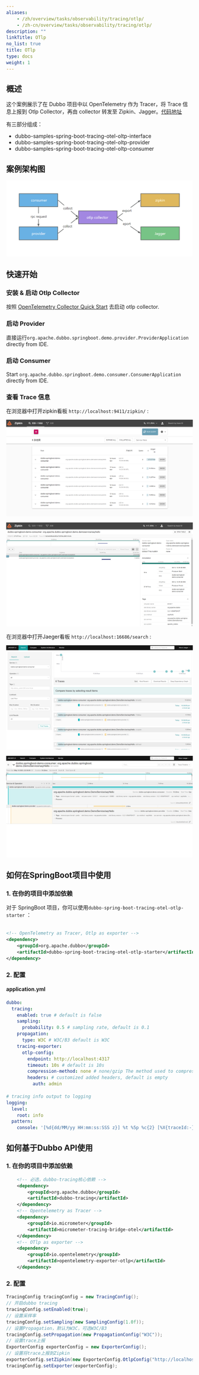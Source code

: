 ```yaml
---
aliases:
    - /zh/overview/tasks/observability/tracing/otlp/
    - /zh-cn/overview/tasks/observability/tracing/otlp/
description: ""
linkTitle: OTlp
no_list: true
title: OTlp
type: docs
weight: 1
---
```


## 概述

这个案例展示了在 Dubbo 项目中以 OpenTelemetry 作为 Tracer，将 Trace 信息上报到 Otlp Collector，再由 collector 转发至 Zipkin、Jagger。[代码地址](https://github.com/conghuhu/dubbo-samples/tree/master/4-governance/dubbo-samples-tracing/dubbo-samples-spring-boot-tracing-otel-otlp)

有三部分组成：

- dubbo-samples-spring-boot-tracing-otel-oltp-interface
- dubbo-samples-spring-boot-tracing-otel-oltp-provider
- dubbo-samples-spring-boot-tracing-otel-oltp-consumer

## 案例架构图

![案例架构图](/imgs/v3/tasks/observability/tracing/otlp/demo_arch.png)

## 快速开始

### 安装 & 启动 Otlp Collector

按照 [OpenTelemetry Collector Quick Start](https://OpenTelemetry.io/docs/collector/getting-started/) 去启动 otlp collector.

### 启动 Provider

直接运行`org.apache.dubbo.springboot.demo.provider.ProviderApplication` directly from IDE.

### 启动 Consumer

Start `org.apache.dubbo.springboot.demo.consumer.ConsumerApplication` directly from IDE.

### 查看 Trace 信息

在浏览器中打开zipkin看板 `http://localhost:9411/zipkin/` :

![zipkin.png](/imgs/v3/tasks/observability/tracing/otlp/zipkin_search.png)

![zipkin.png](/imgs/v3/tasks/observability/tracing/otlp/zipkin_detail.png)

在浏览器中打开Jaeger看板 `http://localhost:16686/search` :

![jaeger_search.png](/imgs/v3/tasks/observability/tracing/otlp/jaeger_search.png)

![jaeger_detail.png](/imgs/v3/tasks/observability/tracing/otlp/jaeger_detail.png)

## 如何在SpringBoot项目中使用

### 1. 在你的项目中添加依赖

对于 SpringBoot 项目，你可以使用`dubbo-spring-boot-tracing-otel-otlp-starter` ：

```xml

<!-- OpenTelemetry as Tracer, Otlp as exporter -->
<dependency>
    <groupId>org.apache.dubbo</groupId>
    <artifactId>dubbo-spring-boot-tracing-otel-otlp-starter</artifactId>
</dependency>
```

### 2. 配置

#### application.yml

```yaml
dubbo:
  tracing:
    enabled: true # default is false
    sampling:
      probability: 0.5 # sampling rate, default is 0.1
    propagation:
      type: W3C # W3C/B3 default is W3C
    tracing-exporter:
      otlp-config:
        endpoint: http://localhost:4317
        timeout: 10s # default is 10s
        compression-method: none # none/gzip The method used to compress payloads, default is "none"
        headers: # customized added headers, default is empty
          auth: admin

# tracing info output to logging
logging:
  level:
    root: info
  pattern:
    console: '[%d{dd/MM/yy HH:mm:ss:SSS z}] %t %5p %c{2} [%X{traceId:-}, %X{spanId:-}]: %m%n'
```

## 如何基于Dubbo API使用

### 1. 在你的项目中添加依赖

```xml
    <!-- 必选，dubbo-tracing核心依赖 -->
    <dependency>
        <groupId>org.apache.dubbo</groupId>
        <artifactId>dubbo-tracing</artifactId>
    </dependency>
    <!-- Opentelemetry as Tracer -->
    <dependency>
        <groupId>io.micrometer</groupId>
        <artifactId>micrometer-tracing-bridge-otel</artifactId>
    </dependency>
    <!-- OTlp as exporter -->
    <dependency>
        <groupId>io.opentelemetry</groupId>
        <artifactId>opentelemetry-exporter-otlp</artifactId>
    </dependency>
```

### 2. 配置

```java
TracingConfig tracingConfig = new TracingConfig();
// 开启dubbo tracing
tracingConfig.setEnabled(true);
// 设置采样率
tracingConfig.setSampling(new SamplingConfig(1.0f));
// 设置Propagation，默认为W3C，可选W3C/B3
tracingConfig.setPropagation(new PropagationConfig("W3C"));
// 设置trace上报
ExporterConfig exporterConfig = new ExporterConfig();
// 设置将trace上报到Zipkin
exporterConfig.setZipkin(new ExporterConfig.OtlpConfig("http://localhost:4317", Duration.ofSeconds(10), "none"));
tracingConfig.setExporter(exporterConfig);
```
